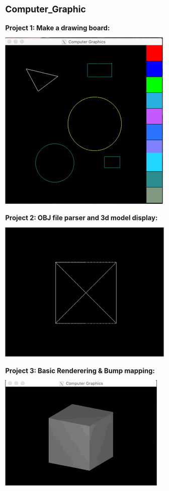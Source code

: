 # Computer_Graphic

## Project 1: Make a drawing board:

![project1_pic](./project1_scan_conversion/pic/Draw_shape_demo.png)

## Project 2: OBJ file parser and 3d model display:

![project2_gif](./gif/3d-viewer.gif)

## Project 3: Basic Renderering & Bump mapping:

![project3_gif](./gif/ray_tracing_demo.gif)